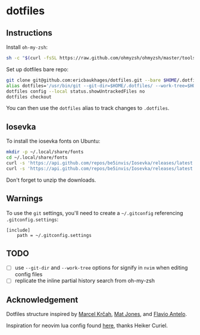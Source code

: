 # dotfiles

## Instructions

Install `oh-my-zsh`:

```bash
sh -c "$(curl -fsSL https://raw.github.com/ohmyzsh/ohmyzsh/master/tools/install.sh)"
```

Set up dotfiles bare repo:

```bash
git clone git@github.com:ericbaukhages/dotfiles.git --bare $HOME/.dotfiles
alias dotfiles='/usr/bin/git --git-dir=$HOME/.dotfiles/ --work-tree=$HOME'
dotfiles config --local status.showUntrackedFiles no
dotfiles checkout
```

You can then use the `dotfiles` alias to track changes to `.dotfiles`.

## Iosevka

To install the iosevka fonts on Ubuntu:

```bash
mkdir -p ~/.local/share/fonts
cd ~/.local/share/fonts
curl -s 'https://api.github.com/repos/be5invis/Iosevka/releases/latest' | jq -r ".assets[] | .browser_download_url" | grep PkgTTF-IosevkaTerm- | xargs -n 1 curl -L -O --fail --show-error
curl -s 'https://api.github.com/repos/be5invis/Iosevka/releases/latest' | jq -r ".assets[] | .browser_download_url" | grep PkgTTF-Iosevka- | xargs -n 1 curl -L -O --fail --show-error
```
Don't forget to unzip the downloads.

## Warnings

To use the `git` settings, you'll need to create a `~/.gitconfig` referencing `.gitconfig.settings`:
```
[include]
	path = ~/.gitconfig.settings
```

## TODO

- [ ] use `--git-dir` and `--work-tree` options for signify in `nvim` when editing config files
- [ ] replicate the inline partial history search from oh-my-zsh

## Acknowledgement

Dotfiles structure inspired by [Marcel Krčah](https://marcel.is/managing-dotfiles-with-git-bare-repo/), [Mat Jones](https://github.com/mrjones2014/dotfiles), and [Flavio Antelo](https://antelo.medium.com/how-to-manage-your-dotfiles-with-git-f7aeed8adf8b).

Inspiration for neovim lua config found [here](https://vonheikemen.github.io/devlog/tools/build-your-first-lua-config-for-neovim/), thanks Heiker Curiel.
